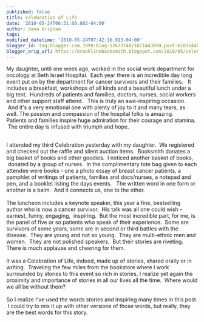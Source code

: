 ```yaml
---
published: false
title: Celebration of Life
date: '2010-05-24T06:51:00.002-04:00'
author: dana brigham
tags: 
modified_datetime: '2010-05-24T07:42:16.913-04:00'
blogger_id: tag:blogger.com,1999:blog-5767374071871443859.post-6101144882802459627
blogger_orig_url: https://brooklinebooksmith.blogspot.com/2010/05/celebration-of-life.html
---
```


My daughter, until one week ago, worked in the social work department for oncology at Beth Israel Hospital.  Each year there is an incredible day long event put on by the department for cancer survivors and their families.   It includes a breakfast, workshops of all kinds and a beautiful lunch under a big tent.  Hundreds of patients and families, doctors, nurses, social workers and other support staff attend.   This is truly an awe-inspiring occasion.  And it's a very emotional one with plenty of joy to it and many tears, as well. The passion and compassion of the hospital folks is amazing.   Patients and families inspire huge admiration for their courage and stamina.  The entire day is infused with triumph and hope.<div><br /></div><div>I attended my third Celebration yesterday with my daughter.  We registered and checked out the raffle and silent auction items.  Booksmith donates a big basket of books and other goodies.  I noticed another basket of books,  donated by a group of nurses.  In the complimentary tote bag given to each attendee were books - one a photo essay of breast cancer patients, a pamphlet of writings of patients, families and docs/nurses, a notepad and pen, and a booklet listing the days events.   The written word in one form or another is a balm.  And it connects us, one to the other.</div><div><br /></div><div>The luncheon includes a keynote speaker, this year a fine, bestselling author who is now a cancer survivor.  His talk was all one could wish - earnest, funny, engaging,  inspiring.  But the most incredible part, for me, is the panel of five or so patients who speak of their experience.  Some are survivors of some years, some are in second or third battles with the disease.  They are young and not so young.  They are multi-ethnic men and women.  They are not polished speakers.  But their stories are riveting.</div><div>There is much applause and cheering for them.</div><div><br /></div><div>It was a Celebration of Life, indeed, made up of stories, shared orally or in writing.  Traveling the few miles from the bookstore where I work surrounded by stories to this event so rich in stories, I realize yet again the proximity and importance of stories in all our lives all the time.  Where would we all be without them?   </div><div><br /></div><div>So I realize I've used the words stories and inspiring many times in this post.  I could try to mix it up with other versions of those words, but really, they are the best words for this story.</div>
